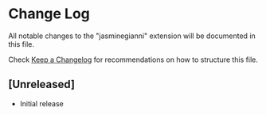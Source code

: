 # Change Log

All notable changes to the "jasminegianni" extension will be documented in this file.

Check [Keep a Changelog](http://keepachangelog.com/) for recommendations on how to structure this file.

## [Unreleased]

- Initial release

